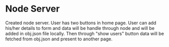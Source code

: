 # Node Server
Created node server. User has two buttons in home page. User can add his/her details to form and data will be handle through node and will be added in obj.json file locally. Then through "show users" button data will be fetched from obj.json and present to another page.